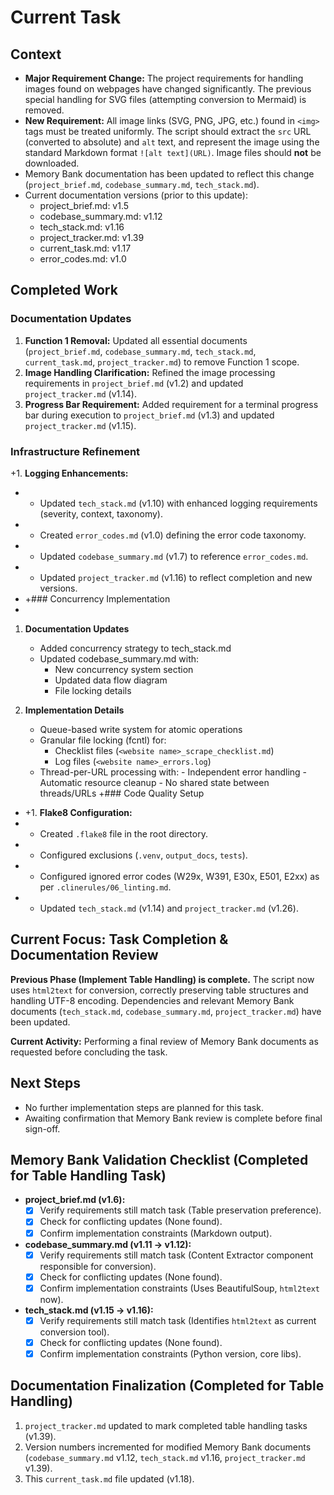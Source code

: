# Current Task

## Context

- **Major Requirement Change:** The project requirements for handling images found on webpages have changed significantly. The previous special handling for SVG files (attempting conversion to Mermaid) is removed.
- **New Requirement:** All image links (SVG, PNG, JPG, etc.) found in `<img>` tags must be treated uniformly. The script should extract the `src` URL (converted to absolute) and `alt` text, and represent the image using the standard Markdown format `![alt text](URL)`. Image files should **not** be downloaded.
- Memory Bank documentation has been updated to reflect this change (`project_brief.md`, `codebase_summary.md`, `tech_stack.md`).
- Current documentation versions (prior to this update):
  - project_brief.md: v1.5
  - codebase_summary.md: v1.12
  - tech_stack.md: v1.16
  - project_tracker.md: v1.39
  - current_task.md: v1.17
  - error_codes.md: v1.0

## Completed Work

### Documentation Updates

1.  **Function 1 Removal:** Updated all essential documents (`project_brief.md`, `codebase_summary.md`, `tech_stack.md`, `current_task.md`, `project_tracker.md`) to remove Function 1 scope.
2.  **Image Handling Clarification:** Refined the image processing requirements in `project_brief.md` (v1.2) and updated `project_tracker.md` (v1.14).
3.  **Progress Bar Requirement:** Added requirement for a terminal progress bar during execution to `project_brief.md` (v1.3) and updated `project_tracker.md` (v1.15).

### Infrastructure Refinement

+1. **Logging Enhancements:**

- - Updated `tech_stack.md` (v1.10) with enhanced logging requirements (severity, context, taxonomy).
- - Created `error_codes.md` (v1.0) defining the error code taxonomy.
- - Updated `codebase_summary.md` (v1.7) to reference `error_codes.md`.
- - Updated `project_tracker.md` (v1.16) to reflect completion and new versions.
- +### Concurrency Implementation
-

1. **Documentation Updates**

   - Added concurrency strategy to tech_stack.md
   - Updated codebase_summary.md with:
     - New concurrency system section
     - Updated data flow diagram
     - File locking details

2. **Implementation Details**
   - Queue-based write system for atomic operations
   - Granular file locking (fcntl) for:
     - Checklist files (`<website name>_scrape_checklist.md`)
     - Log files (`<website name>_errors.log`)
   - Thread-per-URL processing with: - Independent error handling - Automatic resource cleanup - No shared state between threads/URLs
     +### Code Quality Setup

- +1. **Flake8 Configuration:**
- - Created `.flake8` file in the root directory.
- - Configured exclusions (`.venv`, `output_docs`, `tests`).
- - Configured ignored error codes (W29x, W391, E30x, E501, E2xx) as per `.clinerules/06_linting.md`.
- - Updated `tech_stack.md` (v1.14) and `project_tracker.md` (v1.26).

## Current Focus: Task Completion & Documentation Review

**Previous Phase (Implement Table Handling) is complete.** The script now uses `html2text` for conversion, correctly preserving table structures and handling UTF-8 encoding. Dependencies and relevant Memory Bank documents (`tech_stack.md`, `codebase_summary.md`, `project_tracker.md`) have been updated.

**Current Activity:** Performing a final review of Memory Bank documents as requested before concluding the task.

## Next Steps

- No further implementation steps are planned for this task.
- Awaiting confirmation that Memory Bank review is complete before final sign-off.

## Memory Bank Validation Checklist (Completed for Table Handling Task)

- **project_brief.md (v1.6):**
  - [x] Verify requirements still match task (Table preservation preference).
  - [x] Check for conflicting updates (None found).
  - [x] Confirm implementation constraints (Markdown output).
- **codebase_summary.md (v1.11 -> v1.12):**
  - [x] Verify requirements still match task (Content Extractor component responsible for conversion).
  - [x] Check for conflicting updates (None found).
  - [x] Confirm implementation constraints (Uses BeautifulSoup, `html2text` now).
- **tech_stack.md (v1.15 -> v1.16):**
  - [x] Verify requirements still match task (Identifies `html2text` as current conversion tool).
  - [x] Check for conflicting updates (None found).
  - [x] Confirm implementation constraints (Python version, core libs).

## Documentation Finalization (Completed for Table Handling)

1.  `project_tracker.md` updated to mark completed table handling tasks (v1.39).
2.  Version numbers incremented for modified Memory Bank documents (`codebase_summary.md` v1.12, `tech_stack.md` v1.16, `project_tracker.md` v1.39).
3.  This `current_task.md` file updated (v1.18).
